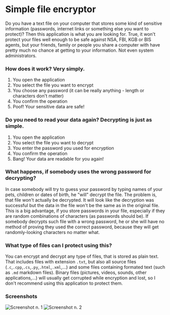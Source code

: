# Simple file encryptor
Do you have a text file on your computer that stores some kind of sensitive information (passwords, internet links or something else you want to protect)?
Then this application is what you are looking for. True, it won't protect your files well enough to be safe against NSA, FBI, KGB or BIS agents, but your friends, family or people you share a computer with have pretty much no chance at getting to your information. Not even system administrators.

### How does it work? Very simply.
1) You open the application
2) You select the file you want to encrypt
3) You choose any password (it can be really anything - length or characters don't matter)
4) You confirm the operation
5) Poof! Your sensitive data are safe!

### Do you need to read your data again? Decrypting is just as simple.
1) You open the application
2) You select the file you want to decrypt
3) You enter the password you used for encryption
4) You confirm the operation
5) Bang! Your data are readable for you again!

### What happens, if somebody uses the wrong password for decrypting?
In case somebody will try to guess your password by typing names of your pets, children or dates of birth, he "will" decrypt the file. The problem is, that file won't actually be decrypted. It will look like the decryption was successful but the data in the file won't be the same as in the original file.
This is a big advantage, if you store passwords in your file, especially if they are random combinations of characters (as passwords should be). If somebody decrypts such file with a wrong password, he or she will have no method of proving they used the correct password, because they will get randomly-looking characters no matter what.

### What type of files can I protect using this?
You can encrypt and decrypt any type of files, that is stored as plain text. That includes files with extension `.txt`, but also all source files (`.c`,`.cpp`,`.cs`,`.py`,`.html`,`.xml`,...) and some files containing formated text (such as `.md` markdown files).
Binary files (pictures, videos, sounds, other applications,...) will usually get corrupted while encryption and lost, so I don't recommend using this application to protect them.

### Screenshots
![Screenshot n. 1](https://i.postimg.cc/PqcCXNQM/1.png)
![Screenshot n. 2](https://i.postimg.cc/V6Cdd17P/2.png)
